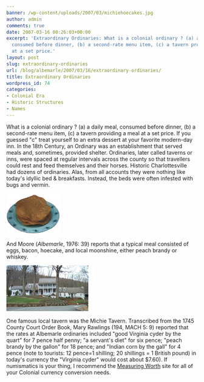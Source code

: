 ```yaml
---
banner: /wp-content/uploads/2007/03/michiehoecakes.jpg
author: admin
comments: true
date: 2007-03-16 00:26:03+00:00
excerpt: 'Extraordinary Ordinaries: What is a colonial ordinary ? (a) a daily meal,
  consumed before dinner, (b) a second-rate menu item, (c) a tavern providing a meal
  at a set price.'
layout: post
slug: extraordinary-ordinaries
url: /blog/albemarle/2007/03/16/extraordinary-ordinaries/
title: Extraordinary Ordinaries
wordpress_id: 74
categories:
- Colonial Era
- Historic Structures
- Names
---
```


What is a colonial ordinary ? (a) a daily meal, consumed before dinner, (b) a second-rate menu item, (c) a tavern providing a meal at a set price. If you guessed "c" treat yourself to an extra dessert at your favorite modern-day inn. In the 18th Century, an Ordinary was an establishment that served meals and, sometimes, provided shelter. Ordinaries, later called taverns or inns, were spaced at regular intervals across the county so that travellers could rest and feed themselves and their horses. Historic Charlottesville had dozens of ordinaries. Alas, from all accounts they were nothing like today's idyllic bed & breakfasts. Instead, the beds were often infested with bugs and vermin. 

![Hoecakes!](/wp-content/uploads/2007/03/michiehoecakes.jpg)

And Moore (_Albemarle_, 1976: 39) reports that a typical meal consisted of eggs, bacon, hoecake, and local moonshine, either peach brandy or whiskey. 

![Ambulatory Michie Tavern](/wp-content/uploads/2007/03/michietavernnew.jpg)

One famous local tavern was the Michie Tavern. Transcribed from the 1745 County Court Order Book, Mary Rawlings (194, MACH 5: 9) reported that the rates at Albemarle ordinaries included "good Virginia cyder by the quart" for 7 pence half penny; "a servant's diet" for six pence; "peach brandy by the gallon" for 18 pence; and "Indian corn by the gall" for 4 pence (note to tourists: 12 pence=1 shilling; 20 shillings = 1 British pound) in today's currency the "Virginia cyder" would cost about $7.60). If numismatics is your thing, I recommend the [Measuring Worth](http://www.measuringworth.com/calculators/ppoweruk/) site for all of your Colonial currency conversion needs.
